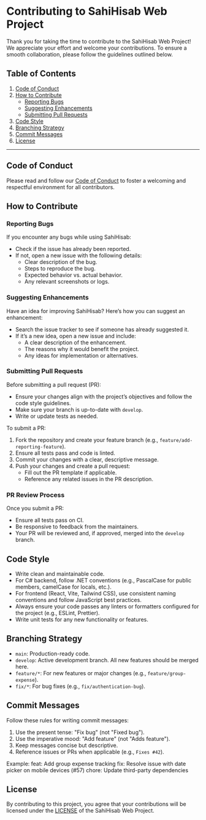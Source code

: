 # Contributing to SahiHisab Web Project

Thank you for taking the time to contribute to the SahiHisab Web Project! We appreciate your effort and welcome your contributions. To ensure a smooth collaboration, please follow the guidelines outlined below.

## Table of Contents

1. [Code of Conduct](#code-of-conduct)
2. [How to Contribute](#how-to-contribute)
   - [Reporting Bugs](#reporting-bugs)
   - [Suggesting Enhancements](#suggesting-enhancements)
   - [Submitting Pull Requests](#submitting-pull-requests)
3. [Code Style](#code-style)
4. [Branching Strategy](#branching-strategy)
5. [Commit Messages](#commit-messages)
6. [License](#license)

---

## Code of Conduct

Please read and follow our [Code of Conduct](./CODE_OF_CONDUCT.md) to foster a welcoming and respectful environment for all contributors.

## How to Contribute

### Reporting Bugs

If you encounter any bugs while using SahiHisab:

- Check if the issue has already been reported.
- If not, open a new issue with the following details:
  - Clear description of the bug.
  - Steps to reproduce the bug.
  - Expected behavior vs. actual behavior.
  - Any relevant screenshots or logs.

### Suggesting Enhancements

Have an idea for improving SahiHisab? Here’s how you can suggest an enhancement:

- Search the issue tracker to see if someone has already suggested it.
- If it’s a new idea, open a new issue and include:
  - A clear description of the enhancement.
  - The reasons why it would benefit the project.
  - Any ideas for implementation or alternatives.

### Submitting Pull Requests

Before submitting a pull request (PR):

- Ensure your changes align with the project’s objectives and follow the code style guidelines.
- Make sure your branch is up-to-date with `develop`.
- Write or update tests as needed.

To submit a PR:

1. Fork the repository and create your feature branch (e.g., `feature/add-reporting-feature`).
2. Ensure all tests pass and code is linted.
3. Commit your changes with a clear, descriptive message.
4. Push your changes and create a pull request:
   - Fill out the PR template if applicable.
   - Reference any related issues in the PR description.

### PR Review Process

Once you submit a PR:

- Ensure all tests pass on CI.
- Be responsive to feedback from the maintainers.
- Your PR will be reviewed and, if approved, merged into the `develop` branch.

## Code Style

- Write clean and maintainable code.
- For C# backend, follow .NET conventions (e.g., PascalCase for public members, camelCase for locals, etc.).
- For frontend (React, Vite, Tailwind CSS), use consistent naming conventions and follow JavaScript best practices.
- Always ensure your code passes any linters or formatters configured for the project (e.g., ESLint, Prettier).
- Write unit tests for any new functionality or features.

## Branching Strategy

- `main`: Production-ready code.
- `develop`: Active development branch. All new features should be merged here.
- `feature/*`: For new features or major changes (e.g., `feature/group-expense`).
- `fix/*`: For bug fixes (e.g., `fix/authentication-bug`).

## Commit Messages

Follow these rules for writing commit messages:

1. Use the present tense: "Fix bug" (not "Fixed bug").
2. Use the imperative mood: "Add feature" (not "Adds feature").
3. Keep messages concise but descriptive.
4. Reference issues or PRs when applicable (e.g., `Fixes #42`).

Example:
feat: Add group expense tracking
fix: Resolve issue with date picker on mobile devices (#57)
chore: Update third-party dependencies


## License

By contributing to this project, you agree that your contributions will be licensed under the [LICENSE](./LICENSE) of the SahiHisab Web Project.
